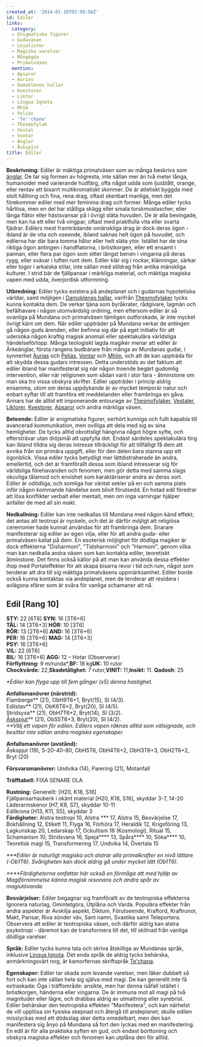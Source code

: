 ```yaml
---
created_at: '2014-01-10T02:50:56Z'
id: Ediler
links:
  category:
  - Enigmatiska figurer
  - Gudaväsen
  - Lojalister
  - Magiska varelser
  - Mångögda
  - Primalväsen
  mention:
  - Apsaror
  - Aurias
  - Damoklenes hallar
  - Kvestorer
  - Liktor
  - Lingua Ignota
  - Mhîm
  - Pelias
  - 'Te''chana'
  - Thesmofylak
  - Vestal
  - Vontar
  - Änglar
  - Åskspjut
title: Ediler
---
```


**Beskrivning:** Ediler är mäktiga primalväsen som av många beskrivs som [änglar]. De tar sig formen
av högresta, inte sällan mer än två meter långa, humanoider med varierande hudfärg, ofta något udda
som ljusblått, orange, eller rentav ett bisarrt multikromatiskt skimmer. De är atletiskt byggda med
stolt hållning och fina, rena drag, oftast skenbart manliga, men det förekommer ediler med mer
feminina drag och former. Många ediler tycks hårlösa, men en del har ståtliga skägg eller smala
torskmustascher, eller långa flätor eller hästsvansar på i övrigt släta huvuden. De är alla
bevingade, men kan ha ett eller två vingpar, oftast med praktfulla vita eller svarta fjädrar.
Edilers mest framträdande omänskliga drag är dock deras ögon - ibland är de vita och oseende, ibland
saknas helt ögon på huvudet, och edilerna har där bara tomma hålor eller helt släta ytor. Istället
har de sina riktiga ögon antingen i handflatorna, i bröstkorgen, eller ett ensamt i pannan, eller
flera par ögon som sitter längst benen i vingarna på deras rygg, eller svävar i luften runt dem.
Ediler klär sig i rockar, klänningar, särkar eller togor i arkaiska stilar, inte sällan med stildrag
från antika mänskliga kulturer. I strid bär de fjällpansar i märkliga material, och mäktiga magiska
vapen med udda, överjordisk utformning.

**Utbredning:** Ediler tycks existera på andeplanet och i gudarnas hypotetiska världar, samt
möjligen i [Damoklenes hallar], varifrån [Thesmofylaker] tycks kunna kontakta dem. De verkar tjäna
som byråkrater, rådgivare, lagmän och befälhavare i någon utomvärdslig ordning, men eftersom ediler
är så ovanliga på Mundana och primalväsen tämligen outforskade, är inte mycket övrigt känt om dem.
När ediler uppträder på Mundana verkar de antingen gå någon guds ärenden, eller befinna sig där på
eget initiativ för att udersöka någon kraftig magisk anomali eller spektakulära världsliga
händelseförlopp. Många teologiskt lagda magiker menar att ediler är Ärkeänglar, första rangens
budbärare från många av Mundanas gudar, i synnerhet [Aurias] och [Pelias], [Vontar] och [Mhîm], och
att de kan uppträda för att skydda dessa gudars intressen. Detta understöds av det faktum att ediler
ibland har manifesterat sig när någon troende begärt gudomlig intervention, eller när religionen som
sådan varit i stor fara - åtminstone om man ska tro vissa obskyra skrifter. Ediler uppträder i
princip aldrig ensamma, utom om deras uppdykande är av mycket temporär natur och enbart syftar till
att framföra ett meddelanden eller frambringa en gåva. Annars har de alltid ett imponerande
entourage av [Thesmofylaker], [Vestaler], [Liktorer], [Kvestorer], [Apsaror] och andra märkliga
väsen.

**Beteende:** Ediler är enigmatiska figurer, oerhört kunniga och fullt kapabla till avancerad
kommunikation, men ovilliga att dela med sig av sina hemligheter. De tycks alltid obrottsligt
hängivna något högre syfte, och eftersträvar utan dröjsmål att uppfylla det. Endast särdeles
spektakulära ting kan ibland tilldra sig deras intresse tillräckligt för att tillfälligt få dem att
avvika från sin primära uppgift, eller för den delen bara stanna upp ett ögonblick. Vissa ediler
tycks betydligt mer lättdistraherade än andra, emellertid, och det är framförallt dessa som ibland
intresserar sig för världsliga förehavanden och fenomen, men gör detta med samma slags okuvliga
tålamod och envishet som karaktäriserar andra av deras sort. Ediler är odödliga, och somliga har
väntat sekler på en och samma plats inför någon kommande händelse som blivit förutsedd. En hotad
edil föredrar att lösa konflikter verbalt eller mentalt, men om inga varningar hjälper anfaller de
med all sin makt.

**Nedkallning:** Ediler kan inte nedkallas till Mundana med någon känd effekt; det antas att
teotropi är nyckeln, och det är därför möjligt att religiösa ceremonier hade kunnat användas för att
frambringa dem. Snarare manifesterar sig ediler av egen vilja, eller för att andra guda- eller
primalväsen kallat på dem. En esoterisk möjlighet för dödliga magiker är dock effekterna
"Disharmoni", "Tidsharmoni" och "Harmoni", genom vilka man kan nedkalla andra väsen som kan kontakta
ediler, teoretiskt åtminstone. Det finns också källor på att man kan använda dessa effekter ihop med
Portaleffekter för att skapa bisarra revor i tid och rum, något som tenderar att dra till sig
mäktiga primalväsens uppmärksamhet. Ediler borde också kunna kontaktas via andeplanet, men de
tenderar att residera i avlägsna sfärer som är svåra för vanliga schamaner att nå.

Edil \[Rang 10\]
----------------

**STY:** 22 \[6T6\] **SYN:** 16 \[3T6+6\]\
**TÅL:** 14 \[3T6+3\] **HÖR:** 10 \[3T6\]\
**RÖR:** 13 \[2T6+6\] **AND:** 16 \[3T6+6\]\
**PER:** 16 \[3T6+6\] **MAG:** 14 \[3T6+3\]\
**PSY:** 16 \[3T6+6\]\
**VIL:** 22 \[6T6\]\
**BIL:** 16 \[3T6+6\] **AGG:** 12 – Hotar (Observerar)\
**Förflyttning:** 9 m/runda\*,**BF:** 18 kg**UK:** 10 rutor\
**Chockvärde:** 22,**Skadetålighet:** 7 rutor,**VINIT:** 11,**Insikt:** 11. **Qadosh**: 25

*\*Ediler kan flyga upp till fem gånger (x5) denna hastighet.*

**Anfallsmanövrer (närstrid):**\
Flamberge\*\* (21), ObH9T6+1, Bryt(15), SI (4/3).\
Edilstav\*\* (21), ObK6T6+2, Bryt(20), SI (4/5).\
Stridsyxa\*\* (21), ObH7T6+2, Bryt(14), SI (3/2).\
[Åskspjut]\*\* (21), ObS5T6+3, Bryt(20), SI (4/2).\
*\*\*Välj ett vapen för edilen. Edilers vapen räknas alltid som välsignade, och besitter inte sällan
andra magiska egenskaper.*

**Anfallsmanövrer (avstånd):**\
Åskspjut (19), 5-20-40-80, ObH5T6, ObH4T6+2, ObH3T6+3, ObH2T6+2, Bryt (20)

**Försvarsmanövrer:** Undvika (14), Parering (21), Motanfall

**Träfftabell:** FIXA SENARE OLA

**Rustning:** Generellt: \[H20, K18, S16\]\
Fjällpansarhauberk i okänt material \[H20, K18, S16\], skyddar 3-7, 14-20\
Läderarmskenor \[H7, K8, S7\], skyddar 10-11\
Edilkrona \[H13, K11, S5\], skyddar 3\
**Färdigheter:** Alstra teotropi 10, Alstra <primalaspekt>\*\*\* 17, Alstra <aspekt> 15, Besvärjelse
17, Bokhållning 12, Etikett 11, Flyga 16, Förhöra 17, Heraldik 12, Krigsföring 13, Lagkunskap 20,
Ledarskap 17, Ockultism 18 (Kosmologi), Ritual 15, Schamanism 10, Stridsvana 16, Speja\*\*\*\* 13,
Spåra\*\*\*\* 10, Söka\*\*\*\* 10, Teoretisk magi 15, Transformering 17, Undvika 14, Övertala 15

*\*\*\*Ediler är naturligt magiska och alstrar alla primalkrafter en nivå lättare (-Ob1T6).
Svårigheten kan dock aldrig gå under mycket lätt (Ob1T6).*

*\*\*\*\*Färdigheterna omfattar här också en förmåga att med hjälp av Magiförnimmelse känna magisk
resonans och andra spår av magiutövande.*

**Besvärjelser:** Ediler begagnar sig framförallt av de teotropiska effekterna Ignorera naturlag,
Omintetgöra, Utplåna och Varda. Populära effekter från andra aspekter är Avskilja aspekt, Diktum,
Förutseende, Kraftord, Kraftrunor, Makt, Pansar, Riva sönder väv, Sant namn, Svastika samt
Teleportera. Observera att ediler är teotropiska väsen, och därför aldrig kan alstra psykotropi -
däremot kan de transformera till det, till skillnad från vanliga dödliga varelser.

**Språk:** Ediler tycks kunna tala och skriva åtskilliga av Mundanas språk, inklusive [Lingua
Ignota]. Det enda språk de aldrig tycks behärska, anmärkningsvärt nog, är kamorfernas skriftspråk
[Te'chana].

**Egenskaper:** Ediler tar skada som levande varelser, men läker dubbelt så fort och kan inte sällan
hela sig själva med magi. De kan generellt inte få extraskada: Öga i träffområde: ansikte, men har
denna isåfall istället i bröstkorgen, händerna eller vingarna. De är immuna mot all magi på två
magnituder eller lägre, och drabbas aldrig av utmattning eller syrebrist. Ediler behärskar den
teotropiska effekten "Manifestera", och kan närhelst de vill upplösa sin fysiska skepnad och återgå
till andeplanet; skulle edilen misslyckas med ett dödsslag sker detta omedelbart, men den kan
manifestera sig ånyo på Mundana så fort den lyckas med en manifestering. En edil är för alla
praktiska syften en gud, och endast borttoning och obskyra magiska effekter och fenomen kan utplåna
den för alltid.

  [änglar]: Änglar
  [Damoklenes hallar]: Damoklenes_hallar
  [Thesmofylaker]: Thesmofylak
  [Aurias]: Aurias
  [Pelias]: Pelias
  [Vontar]: Vontar
  [Mhîm]: Mhîm
  [Vestaler]: Vestal
  [Liktorer]: Liktor
  [Kvestorer]: Kvestorer
  [Apsaror]: Apsaror
  [Åskspjut]: Åskspjut
  [Lingua Ignota]: Lingua_Ignota
  [Te'chana]: Techana
